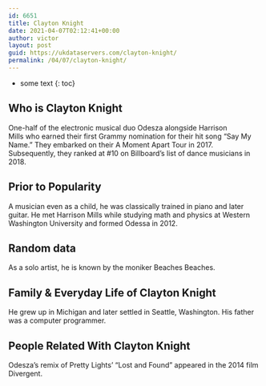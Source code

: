```yaml
---
id: 6651
title: Clayton Knight
date: 2021-04-07T02:12:41+00:00
author: victor
layout: post
guid: https://ukdataservers.com/clayton-knight/
permalink: /04/07/clayton-knight/
---
```


* some text
{: toc}


## Who is Clayton Knight



One-half of the electronic musical duo Odesza alongside Harrison Mills who earned their first Grammy nomination for their hit song &#8220;Say My Name.&#8221; They embarked on their A Moment Apart Tour in 2017. Subsequently, they ranked at #10 on Billboard&#8217;s list of dance musicians in 2018. 

                
                
                
## Prior to Popularity



A musician even as a child, he was classically trained in piano and later guitar. He met Harrison Mills while studying math and physics at Western Washington University and formed Odessa in 2012.

                
                
                
## Random data



As a solo artist, he is known by the moniker Beaches Beaches.

                
                
                
## Family & Everyday Life of Clayton Knight



He grew up in Michigan and later settled in Seattle, Washington. His father was a computer programmer.

                
                
                
## People Related With Clayton Knight



Odesza&#8217;s remix of Pretty Lights&#8217; &#8220;Lost and Found&#8221; appeared in the 2014 film Divergent.

                
              
            
          
          
          